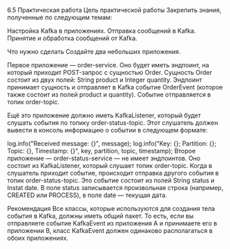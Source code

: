 6.5 Практическая работа
Цель практической работы
Закрепить знания, полученные по следующим темам:

Настройка Kafka в приложениях.
Отправка сообщений в Kafka.
Принятие и обработка сообщений от Kafka.

Что нужно сделать
Создайте два небольших приложения.

Первое приложение — order-service. Оно будет иметь эндпоинт, на который приходит POST-запрос с сущностью Order. Сущность Order состоит из двух полей: String product и Integer quantity. Эндпоинт принимает сущность и отправляет в Kafka событие OrderEvent (которое также состоит из полей product и quantity). Событие отправляется в топик order-topic.

Ещё это приложение должно иметь KafkaListener, который будет слушать события по топику order-status-topic. Этот слушатель должен вывести в консоль информацию о событии в следующем формате:

log.info("Received message: {}", message);
log.info("Key: {}; Partition: {}; Topic: {}, Timestamp: {}", key, partition, topic, timestamp);
Второе приложение — order-status-service — не имеет эндпоинтов. Оно состоит из KafkaListener, который слушает топик order-topic. Когда в слушатель приходит событие, происходит отправка другого события в топик  order-status-topic. Это событие состоит из полей String status и Instat date. В поле status записывается произвольная строка (например, CREATED или PROCESS), в поле date — текущая дата.

Рекомендация
Все классы, которые используются для создания тела события в Kafka, должны иметь общий пакет. То есть, если вы отправляете событие KafkaEvent из приложения A и принимаете его в приложении B, класс KafkaEvent должен одинаково располагаться в обоих приложениях. 